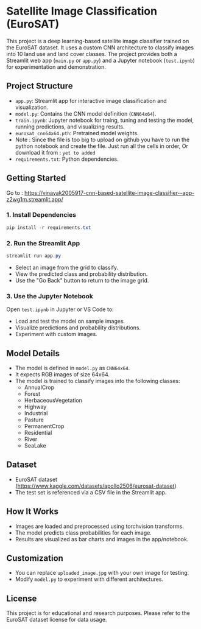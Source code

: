 # Satellite Image Classification (EuroSAT)

This project is a deep learning-based satellite image classifier trained on the EuroSAT dataset. It uses a custom CNN architecture to classify images into 10 land use and land cover classes. The project provides both a Streamlit web app (`main.py` or `app.py`) and a Jupyter notebook (`test.ipynb`) for experimentation and demonstration.

## Project Structure

-  `app.py`: Streamlit app for interactive image classification and visualization.
- `model.py`: Contains the CNN model definition (`CNN64x64`).
- `train.ipynb`: Jupyter notebook for traing, tuning and testing the model, running predictions, and visualizing results.
- `eurosat_cnn64x64.pth`: Pretrained model weights. 
- Note : Since the file is too big to upload on github you have to run the python notebook and create the file. Just run all the cells in order, Or download it from : `yet to added`
- `requirements.txt`: Python dependencies.

## Getting Started

Go to : https://vinayak2005917-cnn-based-satellite-image-classifier--app-z2wg1m.streamlit.app/

### 1. Install Dependencies

```powershell
pip install -r requirements.txt
```

### 2. Run the Streamlit App

```powershell
streamlit run app.py
```

- Select an image from the grid to classify.
- View the predicted class and probability distribution.
- Use the "Go Back" button to return to the image grid.

### 3. Use the Jupyter Notebook

Open `test.ipynb` in Jupyter or VS Code to:
- Load and test the model on sample images.
- Visualize predictions and probability distributions.
- Experiment with custom images.

## Model Details

- The model is defined in `model.py` as `CNN64x64`.
- It expects RGB images of size 64x64.
- The model is trained to classify images into the following classes:
  - AnnualCrop
  - Forest
  - HerbaceousVegetation
  - Highway
  - Industrial
  - Pasture
  - PermanentCrop
  - Residential
  - River
  - SeaLake

## Dataset

- EuroSAT dataset (https://www.kaggle.com/datasets/apollo2506/eurosat-dataset)
- The test set is referenced via a CSV file in the Streamlit app.

## How It Works

- Images are loaded and preprocessed using torchvision transforms.
- The model predicts class probabilities for each image.
- Results are visualized as bar charts and images in the app/notebook.

## Customization

- You can replace `uploaded_image.jpg` with your own image for testing.
- Modify `model.py` to experiment with different architectures.

## License

This project is for educational and research purposes. Please refer to the EuroSAT dataset license for data usage.
